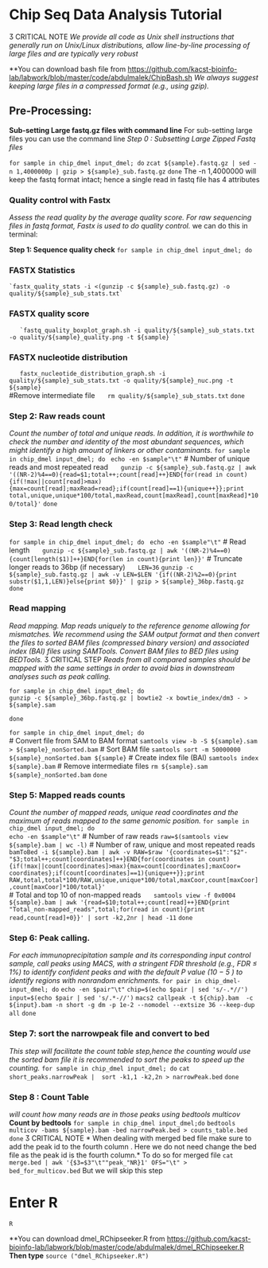# Chip Seq Data Analysis Tutorial



 CRITICAL NOTE *We provide all code as Unix shell instructions that generally run on Unix/Linux distributions, allow line-by-line processing of large files and are typically very robust*

**You can download bash file from https://github.com/kacst-bioinfo-lab/labwork/blob/master/code/abdulmalek/ChipBash.sh
*We always suggest keeping large files in a compressed format (e.g., using gzip).*
## Pre-Processing:
**Sub-setting Large fastq.gz files with command line**
For sub-setting large files you can use the command line
*Step 0 : Subsetting Large Zipped Fastq files*

`for sample in chip_dmel input_dmel; do`
 `zcat ${sample}.fastq.gz | sed -n 1,4000000p | gzip > ${sample}_sub.fastq.gz`
`done`
The -n 1,4000000 will keep the fastq format intact; hence a single read in fastq file has 4 attributes

### Quality control with Fastx
*Assess the read quality by the average quality score. For raw sequencing files in fastq format, Fastx is used to do quality control.*
we can do this in terminal:

**Step 1: Sequence quality check**
`for sample in chip_dmel input_dmel; do
`    
### FASTX Statistics
    `fastx_quality_stats -i <(gunzip -c ${sample}_sub.fastq.gz) -o quality/${sample}_sub_stats.txt`
   
 ### FASTX quality score
       `fastq_quality_boxplot_graph.sh -i quality/${sample}_sub_stats.txt -o quality/${sample}_quality.png -t ${sample} `  
### FASTX nucleotide distribution
`    fastx_nucleotide_distribution_graph.sh -i quality/${sample}_sub_stats.txt -o quality/${sample}_nuc.png -t ${sample}
`    
#Remove intermediate file
`    rm quality/${sample}_sub_stats.txt
`
`done
`
### Step 2: Raw reads count
*Count the number of total and unique reads. In addition, it is worthwhile to check the number and
identity of the most abundant sequences, which might identify a high amount of linkers or other contaminants.*
`for sample in chip_dmel input_dmel; do
`    `echo -en $sample"\t"`
    # Number of unique reads and most repeated read
`    gunzip -c ${sample}_sub.fastq.gz | awk '((NR-2)%4==0){read=$1;total++;count[read]++}END{for(read in count){if(!max||count[read]>max){max=count[read];maxRead=read};if(count[read]==1){unique++}};print total,unique,unique*100/total,maxRead,count[maxRead],count[maxRead]*100/total}'
`
`done`


###  Step 3: Read length check
`for sample in chip_dmel input_dmel; do
`    `echo -en $sample"\t"`
    # Read length
`    gunzip -c ${sample}_sub.fastq.gz | awk '((NR-2)%4==0){count[length($1)]++}END{for(len in count){print len}}'
`    # Truncate longer reads to 36bp (if necessary)
`    LEN=36
`    `gunzip -c ${sample}_sub.fastq.gz | awk -v LEN=$LEN '{if((NR-2)%2==0){print substr($1,1,LEN)}else{print $0}}' | gzip > ${sample}_36bp.fastq.gz`
`done`

### Read mapping
*Read mapping. Map reads uniquely to the reference genome allowing for mismatches. We recommend using the SAM output format and then convert the files to sorted BAM files (compressed binary version) and associated index (BAI) files using SAMTools.  Convert BAM files to BED files using BEDTools.*
 CRITICAL STEP *Reads from all compared samples should be mapped with the same settings in order to avoid bias in downstream analyses such as peak calling.*

`for sample in chip_dmel input_dmel; do
`        
`gunzip -c ${sample}_36bp.fastq.gz | bowtie2 -x bowtie_index/dm3 - > ${sample}.sam`

`done`

`for sample in chip_dmel input_dmel; do
`    
    # Convert file from SAM to BAM format
    `samtools view -b -S ${sample}.sam > ${sample}_nonSorted.bam`
     # Sort BAM file
     `samtools sort -m 50000000 ${sample}_nonSorted.bam ${sample}`
      # Create index file (BAI)
      `samtools index ${sample}.bam`
        # Remove intermediate files
         `rm ${sample}.sam ${sample}_nonSorted.bam`
`done`

### Step 5: Mapped reads counts 
*Count the number of mapped reads, unique read coordinates and the maximum of reads mapped to the same genomic position.*
`for sample in chip_dmel input_dmel; do
`    
    `echo -en $sample"\t"`
    # Number of raw reads
    `raw=$(samtools view ${sample}.bam | wc -l)`
    # Number of raw, unique and most repeated reads
`    bamToBed -i ${sample}.bam | awk -v RAW=$raw '{coordinates=$1":"$2"-"$3;total++;count[coordinates]++}END{for(coordinates in count){if(!max||count[coordinates]>max){max=count[coordinates];maxCoor= coordinates};if(count[coordinates]==1){unique++}};print RAW,total,total*100/RAW,unique,unique*100/total,maxCoor,count[maxCoor],count[maxCoor]*100/total}'
`    
     # Total and top 10 of non-mapped reads
`    samtools view -f 0x0004 ${sample}.bam | awk '{read=$10;total++;count[read]++}END{print "Total_non-mapped_reads",total;for(read in count){print read,count[read]+0}}' | sort -k2,2nr | head -11
`
`done`

### Step 6: Peak calling. 
*For each immunoprecipitation sample and its corresponding input control sample, call peaks using MACS, with a stringent FDR threshold (e.g., FDR ≤ 1%) to identify confident peaks and with the default P value (10  − 5 ) to identify regions with nonrandom enrichments.*
`for pair in chip_dmel-input_dmel; do`
    `echo -en $pair"\t"`
    `chip=$(echo $pair | sed 's/-.*//')`
   ` input=$(echo $pair | sed 's/.*-//')`
    `macs2 callpeak -t ${chip}.bam  -c ${input}.bam -n short -g dm -p 1e-2 --nomodel --extsize 36 --keep-dup all`
`done`

### Step 7: sort the narrowpeak file and convert to bed
*This step will facilitate the count table step,hence the counting would use the sorted bam file it is recommended to sort the peaks to speed up the counting.* 
`for sample in chip_dmel input_dmel; do` 
    `cat short_peaks.narrowPeak |  sort -k1,1 -k2,2n > narrowPeak.bed`
`done`

### Step 8 : Count Table
*will count how many reads are in those peaks using bedtools multicov*
**Count by bedtools**
`for sample in chip_dmel input_dmel;do` 
    `bedtools multicov -bams ${sample}.bam -bed narrowPeak.bed > counts_table.bed`
`done`
 CRITICAL NOTE * When dealing with merged bed file make sure to add the peak id to the fourth column . Here we do not need change the bed file as the peak id is the fourth column.*
To do so for merged file 
`cat merge.bed | awk '{$3=$3"\t""peak_"NR}1' OFS="\t" > bed_for_multicov.bed`
But we will skip this step

# Enter R
`R`

**You can download dmel_RChipseeker.R from https://github.com/kacst-bioinfo-lab/labwork/blob/master/code/abdulmalek/dmel_RChipseeker.R
**Then type** 
`source ("dmel_RChipseeker.R")`
